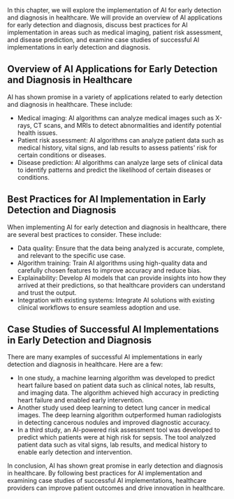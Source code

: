 
In this chapter, we will explore the implementation of AI for early detection and diagnosis in healthcare. We will provide an overview of AI applications for early detection and diagnosis, discuss best practices for AI implementation in areas such as medical imaging, patient risk assessment, and disease prediction, and examine case studies of successful AI implementations in early detection and diagnosis.

Overview of AI Applications for Early Detection and Diagnosis in Healthcare
---------------------------------------------------------------------------

AI has shown promise in a variety of applications related to early detection and diagnosis in healthcare. These include:

* Medical imaging: AI algorithms can analyze medical images such as X-rays, CT scans, and MRIs to detect abnormalities and identify potential health issues.
* Patient risk assessment: AI algorithms can analyze patient data such as medical history, vital signs, and lab results to assess patients' risk for certain conditions or diseases.
* Disease prediction: AI algorithms can analyze large sets of clinical data to identify patterns and predict the likelihood of certain diseases or conditions.

Best Practices for AI Implementation in Early Detection and Diagnosis
---------------------------------------------------------------------

When implementing AI for early detection and diagnosis in healthcare, there are several best practices to consider. These include:

* Data quality: Ensure that the data being analyzed is accurate, complete, and relevant to the specific use case.
* Algorithm training: Train AI algorithms using high-quality data and carefully chosen features to improve accuracy and reduce bias.
* Explainability: Develop AI models that can provide insights into how they arrived at their predictions, so that healthcare providers can understand and trust the output.
* Integration with existing systems: Integrate AI solutions with existing clinical workflows to ensure seamless adoption and use.

Case Studies of Successful AI Implementations in Early Detection and Diagnosis
------------------------------------------------------------------------------

There are many examples of successful AI implementations in early detection and diagnosis in healthcare. Here are a few:

* In one study, a machine learning algorithm was developed to predict heart failure based on patient data such as clinical notes, lab results, and imaging data. The algorithm achieved high accuracy in predicting heart failure and enabled early intervention.
* Another study used deep learning to detect lung cancer in medical images. The deep learning algorithm outperformed human radiologists in detecting cancerous nodules and improved diagnostic accuracy.
* In a third study, an AI-powered risk assessment tool was developed to predict which patients were at high risk for sepsis. The tool analyzed patient data such as vital signs, lab results, and medical history to enable early detection and intervention.

In conclusion, AI has shown great promise in early detection and diagnosis in healthcare. By following best practices for AI implementation and examining case studies of successful AI implementations, healthcare providers can improve patient outcomes and drive innovation in healthcare.
